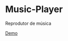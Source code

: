 # Music-Player 
Reprodutor de música

<a href="https://andersonbones.github.io/Music-Player/">Demo</a>
